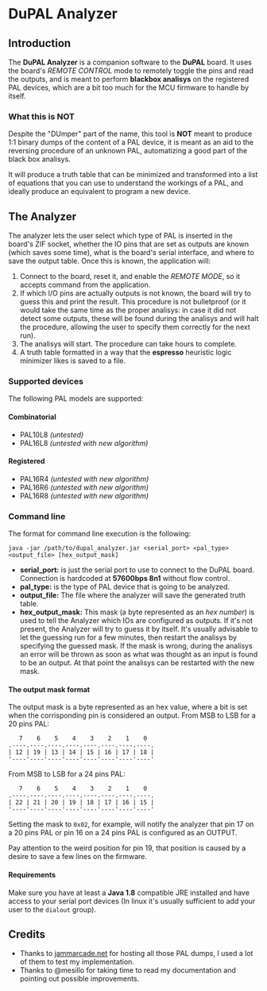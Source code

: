 # DuPAL Analyzer

## Introduction

The **DuPAL Analyzer** is a companion software to the **DuPAL** board.
It uses the board's *REMOTE CONTROL* mode to remotely toggle the pins and read the outputs, and is meant to perform **blackbox analisys** on the registered PAL devices, which are a bit too much for the MCU firmware to handle by itself.

### What this is NOT

Despite the "DUmper" part of the name, this tool is **NOT** meant to produce 1:1 binary dumps of the content of a PAL device, it is meant as an aid to the reversing procedure of an unknown PAL, automatizing a good part of the black box analisys.

It will produce a truth table that can be minimized and transformed into a list of equations that you can use to understand the workings of a PAL, and ideally produce an equivalent to program a new device.

## The Analyzer

The analyzer lets the user select which type of PAL is inserted in the board's ZIF socket, whether the IO pins that are set as outputs are known (which saves some time), what is the board's serial interface, and where to save the output table.
Once this is known, the application will:

1. Connect to the board, reset it, and enable the *REMOTE MODE*, so it accepts command from the application.
2. If which I/O pins are actually outputs is not known, the board will try to guess this and print the result. This procedure is not bulletproof (or it would take the same time as the proper analisys: in case it did not detect some outputs, these will be found during the analisys and will halt the procedure, allowing the user to specify them correctly for the next run).
3. The analisys will start. The procedure can take hours to complete.
4. A truth table formatted in a way that the **espresso** heuristic logic minimizer likes is saved to a file.

### Supported devices

The following PAL models are supported:

#### Combinatorial

- PAL10L8 *(untested)*
- PAL16L8 *(untested with new algorithm)*

#### Registered

- PAL16R4 *(untested with new algorithm)*
- PAL16R6 *(untested with new algorithm)*
- PAL16R8 *(untested with new algorithm)*

### Command line

The format for command line execution is the following:

```text
java -jar /path/to/dupal_analyzer.jar <serial_port> <pal_type> <output_file> [hex_output_mask]
```

- **serial_port:** is just the serial port to use to connect to the DuPAL board. Connection is hardcoded at **57600bps 8n1** without flow control.
- **pal_type:** is the type of PAL device that is going to be analyzed.
- **output_file:** The file where the analyzer will save the generated truth table.
- **hex_output_mask:** This mask (a byte represented as an *hex number*) is used to tell the Analyzer which IOs are configured as outputs. If it's not present, the Analyzer will try to guess it by itself. It's usually advisable to let the guessing run for a few minutes, then restart the analisys by specifying the guessed mask. If the mask is wrong, during the analisys an error will be thrown as soon as what was thought as an input is found to be an output. At that point the analisys can be restarted with the new mask.

#### The output mask format

The output mask is a byte represented as an hex value, where a bit is set when the corrisponding pin is considered an output.
From MSB to LSB for a 20 pins PAL:

```text
   7    6    5    4    3    2    1    0
.----.----.----.----.----.----.----.----.
| 12 | 19 | 13 | 14 | 15 | 16 | 17 | 18 |
'----'----'----'----'----'----'----'----'
```

From MSB to LSB for a 24 pins PAL:

```text
   7    6    5    4    3    2    1    0
.----.----.----.----.----.----.----.----.
| 22 | 21 | 20 | 19 | 18 | 17 | 16 | 15 |
'----'----'----'----'----'----'----'----'
```

Setting the mask to `0x02`, for example, will notify the analyzer that pin 17 on a 20 pins PAL or pin 16 on a 24 pins PAL is configured as an OUTPUT.

Pay attention to the weird position for pin 19, that position is caused by a desire to save a few lines on the firmware.

#### Requirements

Make sure you have at least a **Java 1.8** compatible JRE installed and have access to your serial port devices (In linux it's usually sufficient to add your user to the `dialout` group).

## Credits

- Thanks to [jammarcade.net](https://www.jammarcade.net/) for hosting all those PAL dumps, I used a lot of them to test my implementation.
- Thanks to @mesillo for taking time to read my documentation and pointing out possible improvements.
